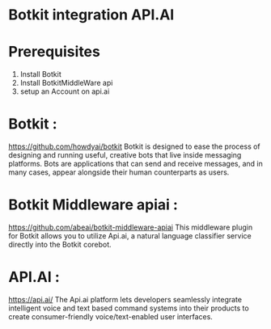 # Botkit integration API.AI

# Prerequisites 
1. Install Botkit
2. Install BotkitMiddleWare api
3. setup an Account on api.ai

# Botkit : 
https://github.com/howdyai/botkit
Botkit is designed to ease the process of designing and running useful, creative bots that live inside messaging platforms. Bots are applications that can send and receive messages, and in many cases, appear alongside their human counterparts as users.

# Botkit Middleware apiai :
https://github.com/abeai/botkit-middleware-apiai
This middleware plugin for Botkit allows you to utilize Api.ai, a natural language classifier service directly into the Botkit corebot.

# API.AI :
https://api.ai/
The Api.ai platform lets developers seamlessly integrate intelligent voice and text based command systems into their products to create consumer-friendly voice/text-enabled user interfaces.
